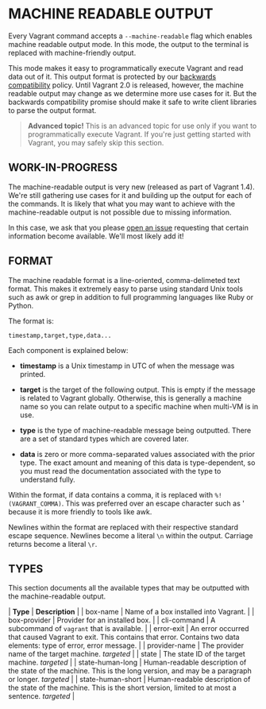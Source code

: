 # MACHINE READABLE OUTPUT #
Every Vagrant command accepts a `--machine-readable` flag which enables machine readable output mode. In this mode, the output to the terminal is replaced with machine-friendly output.

This mode makes it easy to programmatically execute Vagrant and read data out of it. This output format is protected by our [backwards compatibility][backwards-compatibility] policy. Until Vagrant 2.0 is released, however, the machine readable output may change as we determine more use cases for it. But the backwards compatibility promise should make it safe to write client libraries to parse the output format.

> **Advanced topic!** This is an advanced topic for use only if you want to programmatically execute Vagrant. If you're just getting started with Vagrant, you may safely skip this section.

## WORK-IN-PROGRESS ##

The machine-readable output is very new (released as part of Vagrant 1.4). We're still gathering use cases for it and building up the output for each of the commands. It is likely that what you may want to achieve with the machine-readable output is not possible due to missing information.

In this case, we ask that you please [open an issue][issues] requesting that certain information become available. We'll most likely add it!

## FORMAT ##

The machine readable format is a line-oriented, comma-delimeted text format. This makes it extremely easy to parse using standard Unix tools such as awk or grep in addition to full programming languages like Ruby or Python.

The format is:
```
timestamp,target,type,data...
```
Each component is explained below:

* **timestamp** is a Unix timestamp in UTC of when the message was printed.

* **target** is the target of the following output. This is empty if the message is related to Vagrant globally. Otherwise, this is generally a machine name so you can relate output to a specific machine when multi-VM is in use.

* **type** is the type of machine-readable message being outputted. There are a set of standard types which are covered later.

* **data** is zero or more comma-separated values associated with the prior type. The exact amount and meaning of this data is type-dependent, so you must read the documentation associated with the type to understand fully.

Within the format, if data contains a comma, it is replaced with `%!(VAGRANT_COMMA)`. This was preferred over an escape character such as \' because it is more friendly to tools like awk.

Newlines within the format are replaced with their respective standard escape sequence. Newlines become a literal `\n` within the output. Carriage returns become a literal `\r`.

## TYPES ##

This section documents all the available types that may be outputted with the machine-readable output.

|    **Type**    |    **Description**    |
|    box-name    |    Name of a box installed into Vagrant.    |
|    box-provider    |    Provider for an installed box.    |
|    cli-command    |    A subcommand of `vagrant` that is available.    |
|    error-exit    |    An error occurred that caused Vagrant to exit. This contains that error. Contains two data elements: type of error, error message.    |
|    provider-name    |    The provider name of the target machine. *targeted*    |
|    state    |    The state ID of the target machine. *targeted*    |
|    state-human-long    |    Human-readable description of the state of the machine. This is the long version, and may be a paragraph or longer. *targeted*    |
|    state-human-short    |    Human-readable description of the state of the machine. This is the short version, limited to at most a sentence. *targeted*    |

[backwards-compatibility]: https://docs.vagrantup.com/v2/installation/backwards-compatibility.html
[issues]: https://github.com/mitchellh/vagrant/issues